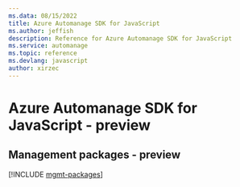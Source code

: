 ```yaml
---
ms.data: 08/15/2022
title: Azure Automanage SDK for JavaScript
ms.author: jeffish
description: Reference for Azure Automanage SDK for JavaScript
ms.service: automanage
ms.topic: reference
ms.devlang: javascript
author: xirzec
---
```

# Azure Automanage SDK for JavaScript - preview

## Management packages - preview
[!INCLUDE [mgmt-packages](automanage-mgmt-index.md)]
